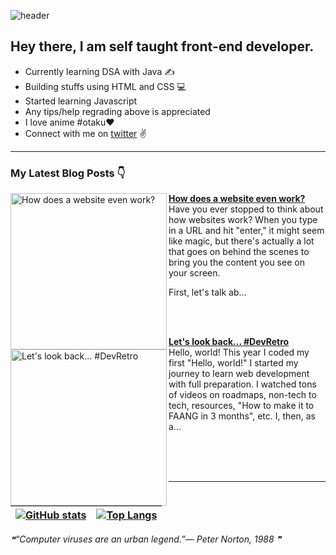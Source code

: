 ![header](https://user-images.githubusercontent.com/107629121/197706347-d7785950-7d11-4394-b6aa-b047d5a35674.png)

                      
                    
## Hey there, I am self taught front-end developer. 

 - Currently learning DSA with Java ✍️
 - Building stuffs using HTML and CSS 💻
 - Started learning Javascript
 - Any tips/help regrading above is appreciated
 - I love anime #otaku❤️
 - Connect with me on [twitter](https://twitter.com/Heyyshum) :v:

------------------



### My Latest Blog Posts 👇
<!-- HASHNODE_BLOG:START -->
<p align="left">
<a href="https://shumaila-sayed.hashnode.dev//how-does-a-website-even-work" title="How does a website even work?"><img src="https://cdn.hashnode.com/res/hashnode/image/upload/v1671874254184/ad7a350b-6459-489c-a983-75dc53a96433.png" alt="How does a website even work?" width="250px" align="left" /></a>
<a href="https://shumaila-sayed.hashnode.dev//how-does-a-website-even-work" title="How does a website even work?"><strong>How does a website even work?</strong></a>
<br/> Have you ever stopped to think about how websites work?
When you type in a URL and hit "enter," it might seem like magic, but there's actually a lot that goes on behind the scenes to bring you the content you see on your screen.

First, let's talk ab... </p> <br/> <br/>
<p align="left">
<a href="https://shumaila-sayed.hashnode.dev//lets-look-back-devretro" title="Let's look back...  #DevRetro"><img src="https://cdn.hashnode.com/res/hashnode/image/stock/unsplash/be133e77355a821242a6fcfad4b6d203.jpeg" alt="Let's look back...  #DevRetro" width="250px" align="left" /></a>
<a href="https://shumaila-sayed.hashnode.dev//lets-look-back-devretro" title="Let's look back...  #DevRetro"><strong>Let's look back...  #DevRetro</strong></a>
<br/> Hello, world!
This year I coded my first "Hello, world!"
I started my journey to learn web development with full preparation. I watched tons of videos on roadmaps, non-tech to tech, resources, "How to make it to FAANG in 3 months", etc. I, then, as a... </p> <br/> <br/>
<!-- HASHNODE_BLOG:END --> <br>


-----------------------
 
 

| [![GitHub stats](https://github-readme-stats.vercel.app/api?username=Shumaila-sayed&hide=stars&show_icons=true&theme=tokyonight)](https://github.com/anuraghazra/github-readme-stats) | [![Top Langs](https://github-readme-stats.vercel.app/api/top-langs/?username=Shumaila-sayed&theme=tokyonight)](https://github.com/anuraghazra/github-readme-stats) |
| ------------ | ------------ |






<!--STARTS_HERE_QUOTE_README-->
<i>❝“Computer viruses are an urban legend.”— Peter Norton, 1988   ❞</i>
<!--ENDS_HERE_QUOTE_README-->

